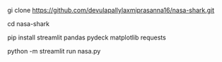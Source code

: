 gi clone https://github.com/devulapallylaxmiprasanna16/nasa-shark.git

cd nasa-shark

pip install streamlit pandas pydeck matplotlib requests

python -m streamlit run nasa.py
